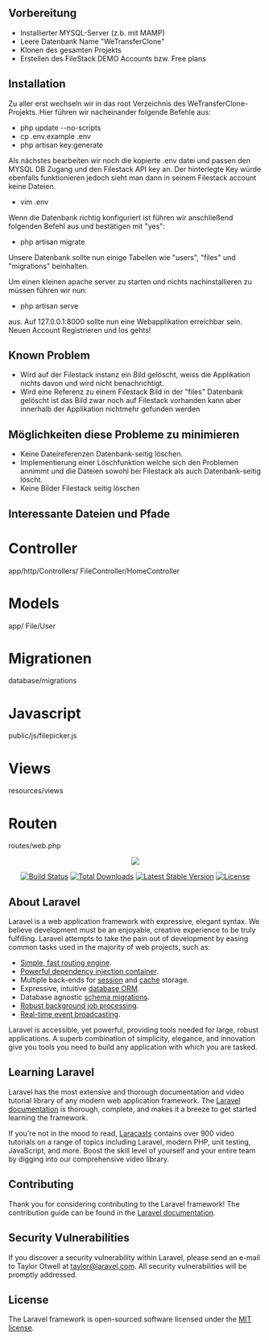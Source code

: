 ## Vorbereitung
- Installierter MYSQL-Server (z.b. mit MAMP)
- Leere Datenbank Name "WeTransferClone"
- Klonen des gesamten Projekts
- Erstellen des FileStack DEMO Accounts bzw. Free plans

## Installation
Zu aller erst wechseln wir in das root Verzeichnis des WeTransferClone-Projekts.
Hier führen wir nacheinander folgende Befehle aus:
- php update --no-scripts
- cp .env.example .env
- php artisan key:generate
  
Als nächstes bearbeiten wir noch die kopierte .env datei und passen den MYSQL DB Zugang und den Filestack API key an. 
Der hinterlegte Key würde ebenfalls funktionieren jedoch sieht man dann in seinem Filestack account keine Dateien.
- vim .env 

Wenn die Datenbank richtig konfiguriert ist führen wir anschließend folgenden Befehl aus und bestätigen mit "yes":
- php artisan migrate
  
Unsere Datenbank sollte nun einige Tabellen wie "users", "files" und "migrations" beinhalten.

Um einen kleinen apache server zu starten und nichts nachinstallieren zu müssen führen wir nun:
- php artisan serve

aus.
Auf 127.0.0.1:8000 sollte nun eine Webapplikation erreichbar sein. 
Neuen Account Registrieren und los gehts!

## Known Problem
- Wird auf der Filestack instanz ein Bild gelöscht, weiss die Applikation nichts davon und wird nicht benachrichtigt.
- Wird eine Referenz zu einem Filestack Bild in der "files" Datenbank gelöscht ist das Bild zwar noch auf Filestack vorhanden kann aber innerhalb der Applikation nichtmehr gefunden werden

## Möglichkeiten diese Probleme zu minimieren
- Keine Dateireferenzen Datenbank-seitig löschen.
- Implementierung einer Löschfunktion welche sich den Problemen annimmt und die Dateien sowohl bei Filestack als auch Datenbank-seitig löscht.
- Keine Bilder Filestack seitig löschen

## Interessante Dateien und Pfade

# Controller
app/http/Controllers/   FileController/HomeController

# Models
app/    File/User

# Migrationen
database/migrations

# Javascript
public/js/filepicker.js

# Views
resources/views   

# Routen
routes/web.php


<p align="center"><img src="https://laravel.com/assets/img/components/logo-laravel.svg"></p>

<p align="center">
<a href="https://travis-ci.org/laravel/framework"><img src="https://travis-ci.org/laravel/framework.svg" alt="Build Status"></a>
<a href="https://packagist.org/packages/laravel/framework"><img src="https://poser.pugx.org/laravel/framework/d/total.svg" alt="Total Downloads"></a>
<a href="https://packagist.org/packages/laravel/framework"><img src="https://poser.pugx.org/laravel/framework/v/stable.svg" alt="Latest Stable Version"></a>
<a href="https://packagist.org/packages/laravel/framework"><img src="https://poser.pugx.org/laravel/framework/license.svg" alt="License"></a>
</p>

## About Laravel

Laravel is a web application framework with expressive, elegant syntax. We believe development must be an enjoyable, creative experience to be truly fulfilling. Laravel attempts to take the pain out of development by easing common tasks used in the majority of web projects, such as:

- [Simple, fast routing engine](https://laravel.com/docs/routing).
- [Powerful dependency injection container](https://laravel.com/docs/container).
- Multiple back-ends for [session](https://laravel.com/docs/session) and [cache](https://laravel.com/docs/cache) storage.
- Expressive, intuitive [database ORM](https://laravel.com/docs/eloquent).
- Database agnostic [schema migrations](https://laravel.com/docs/migrations).
- [Robust background job processing](https://laravel.com/docs/queues).
- [Real-time event broadcasting](https://laravel.com/docs/broadcasting).

Laravel is accessible, yet powerful, providing tools needed for large, robust applications. A superb combination of simplicity, elegance, and innovation give you tools you need to build any application with which you are tasked.

## Learning Laravel

Laravel has the most extensive and thorough documentation and video tutorial library of any modern web application framework. The [Laravel documentation](https://laravel.com/docs) is thorough, complete, and makes it a breeze to get started learning the framework.

If you're not in the mood to read, [Laracasts](https://laracasts.com) contains over 900 video tutorials on a range of topics including Laravel, modern PHP, unit testing, JavaScript, and more. Boost the skill level of yourself and your entire team by digging into our comprehensive video library.

## Contributing

Thank you for considering contributing to the Laravel framework! The contribution guide can be found in the [Laravel documentation](http://laravel.com/docs/contributions).

## Security Vulnerabilities

If you discover a security vulnerability within Laravel, please send an e-mail to Taylor Otwell at taylor@laravel.com. All security vulnerabilities will be promptly addressed.

## License

The Laravel framework is open-sourced software licensed under the [MIT license](http://opensource.org/licenses/MIT).
